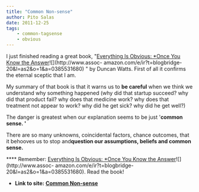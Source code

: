 ```yaml
---
title: "Common Non-sense"
author: Pito Salas
date: 2011-12-25
tags:
    - common-tagsense
    - obvious
---
```


I just finished reading a great book, "[Everything Is Obvious: *Once You Know
the
Answer](<http://www.amazon.com/gp/product/0385531680/ref=as_li_qf_sp_asin_tl?ie=UTF8&tag=blogbridge-20&linkCode=as2&camp=1789&creative=9325&creativeASIN=0385531680>)![](http://www.assoc-
amazon.com/e/ir?t=blogbridge-20&l=as2&o=1&a=0385531680) " by Duncan Watts.
First of all it confirms the eternal sceptic that I am.

My summary of that book is that it warns us to **be careful** when we think we
understand why something happened (why did that startup succeed? why did that
product fail? why does that medicine work? why does that treatment not appear
to work? why did he get sick? why did he get well?)

The danger is greatest when our explanation seems to be just '**common sense.
'**

There are so many unknowns, coincidental factors, chance outcomes, that it
behooves us to stop and**question our assumptions, beliefs and common sense.**

**** Remember: [Everything Is Obvious: *Once You Know the
Answer](<http://www.amazon.com/gp/product/0385531680/ref=as_li_qf_sp_asin_tl?ie=UTF8&tag=blogbridge-20&linkCode=as2&camp=1789&creative=9325&creativeASIN=0385531680>)![](http://www.assoc-
amazon.com/e/ir?t=blogbridge-20&l=as2&o=1&a=0385531680). Read the book!


* **Link to site:** **[Common Non-sense](None)**
